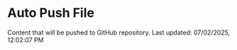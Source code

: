 # Auto Push File

Content that will be pushed to GitHub repository.
Last updated: 07/02/2025, 12:02:07 PM